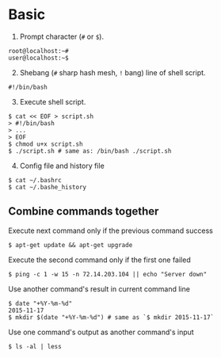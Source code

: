 
# Basic

1) Prompt character (`#` or `$`).
```
root@localhost:~# 
user@localhost:~$ 
```

2) Shebang (`#` sharp hash mesh, `!` bang) line of shell script.
```
#!/bin/bash
```

3) Execute shell script.
```
$ cat << EOF > script.sh
> #!/bin/bash
> ...
> EOF
$ chmod u+x script.sh
$ ./script.sh # same as: /bin/bash ./script.sh
```

4) Config file and history file
```
$ cat ~/.bashrc
$ cat ~/.bashe_history
```


##


## Combine commands together

Execute next command only if the previous command success
```
$ apt-get update && apt-get upgrade
```

Execute the second command only if the first one failed
```
$ ping -c 1 -w 15 -n 72.14.203.104 || echo "Server down"
```

Use another command's result in current command line
```
$ date "+%Y-%m-%d"
2015-11-17
$ mkdir $(date "+%Y-%m-%d") # same as `$ mkdir 2015-11-17`
```

Use one command's output as another command's input
```
$ ls -al | less
```
